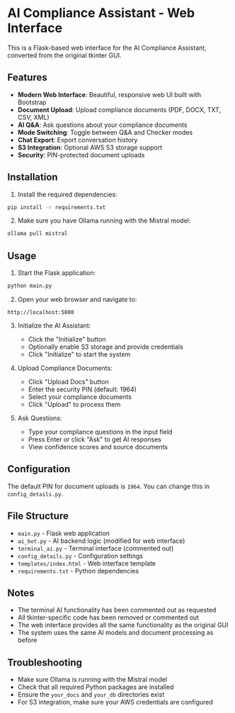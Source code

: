 # AI Compliance Assistant - Web Interface

This is a Flask-based web interface for the AI Compliance Assistant, converted from the original tkinter GUI.

## Features

- **Modern Web Interface**: Beautiful, responsive web UI built with Bootstrap
- **Document Upload**: Upload compliance documents (PDF, DOCX, TXT, CSV, XML)
- **AI Q&A**: Ask questions about your compliance documents
- **Mode Switching**: Toggle between Q&A and Checker modes
- **Chat Export**: Export conversation history
- **S3 Integration**: Optional AWS S3 storage support
- **Security**: PIN-protected document uploads

## Installation

1. Install the required dependencies:
```bash
pip install -r requirements.txt
```

2. Make sure you have Ollama running with the Mistral model:
```bash
ollama pull mistral
```

## Usage

1. Start the Flask application:
```bash
python main.py
```

2. Open your web browser and navigate to:
```
http://localhost:5000
```

3. Initialize the AI Assistant:
   - Click the "Initialize" button
   - Optionally enable S3 storage and provide credentials
   - Click "Initialize" to start the system

4. Upload Compliance Documents:
   - Click "Upload Docs" button
   - Enter the security PIN (default: 1964)
   - Select your compliance documents
   - Click "Upload" to process them

5. Ask Questions:
   - Type your compliance questions in the input field
   - Press Enter or click "Ask" to get AI responses
   - View confidence scores and source documents

## Configuration

The default PIN for document uploads is `1964`. You can change this in `config_details.py`.

## File Structure

- `main.py` - Flask web application
- `ai_bot.py` - AI backend logic (modified for web interface)
- `terminal_ai.py` - Terminal interface (commented out)
- `config_details.py` - Configuration settings
- `templates/index.html` - Web interface template
- `requirements.txt` - Python dependencies

## Notes

- The terminal AI functionality has been commented out as requested
- All tkinter-specific code has been removed or commented out
- The web interface provides all the same functionality as the original GUI
- The system uses the same AI models and document processing as before

## Troubleshooting

- Make sure Ollama is running with the Mistral model
- Check that all required Python packages are installed
- Ensure the `your_docs` and `your_db` directories exist
- For S3 integration, make sure your AWS credentials are configured 